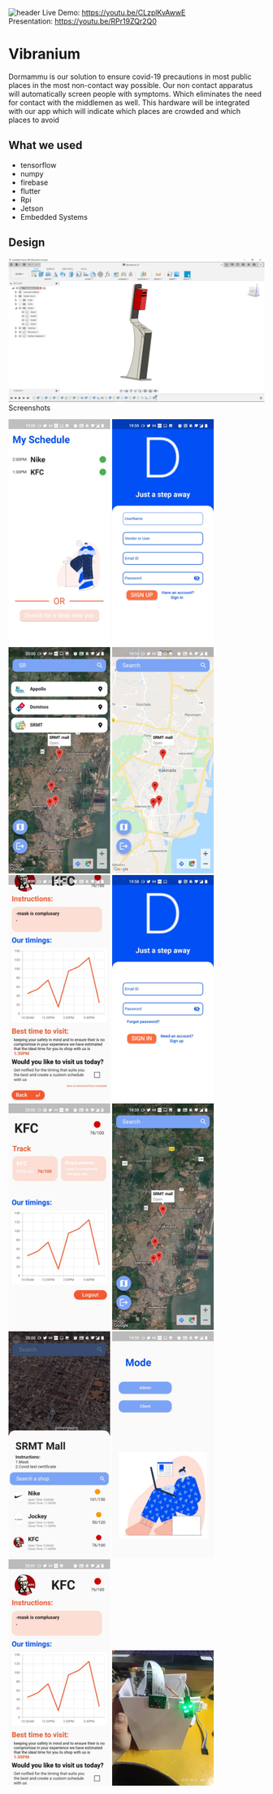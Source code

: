 ![header](https://github.com/GeethKuldeep/vibranium/blob/master/screenshots/WhatsApp%20Image%202021-03-21%20at%2010.08.25%20AM.jpeg)
Live Demo: https://youtu.be/CLzplKvAwwE <br/>
Presentation: https://youtu.be/RPr19ZQr2Q0

# Vibranium

Dormammu is our solution to ensure covid-19 precautions in most public places in the most non-contact way possible. Our non contact apparatus will automatically screen people with symptoms. Which eliminates the need for contact with the middlemen as well.
This hardware will be integrated with our app which will indicate which places are crowded and which places to avoid

## What we used
- tensorflow
- numpy
- firebase
- flutter
- Rpi
- Jetson
- Embedded Systems


## Design
<img src=https://github.com/Gaurav4604/Winhacks/blob/master/Screenshots/1.png />
Screenshots
<p float="left">
<img src=https://github.com/Gaurav4604/Winhacks/blob/master/Screenshots/WhatsApp%20Image%202021-03-28%20at%2020.06.47%20(1).jpeg width="200"/>
<img src="https://github.com/Gaurav4604/Winhacks/blob/master/Screenshots/WhatsApp%20Image%202021-03-28%20at%2020.06.47%20(2).jpeg"  width="200"/>
<img src="https://github.com/Gaurav4604/Winhacks/blob/master/Screenshots/WhatsApp%20Image%202021-03-28%20at%2020.06.47%20(3).jpeg"  width="200"/>
<img src="https://github.com/Gaurav4604/Winhacks/blob/master/Screenshots/WhatsApp%20Image%202021-03-28%20at%2020.06.47.jpeg"  width="200"/>
<img src="https://github.com/Gaurav4604/Winhacks/blob/master/Screenshots/WhatsApp%20Image%202021-03-28%20at%2020.06.48%20(1).jpeg"  width="200"/>
<img src="https://github.com/Gaurav4604/Winhacks/blob/master/Screenshots/WhatsApp%20Image%202021-03-28%20at%2020.06.48%20(2).jpeg"  width="200"/>
<img src="https://github.com/Gaurav4604/Winhacks/blob/master/Screenshots/WhatsApp%20Image%202021-03-28%20at%2020.06.48%20(3).jpeg"  width="200"/>
<img src="https://github.com/Gaurav4604/Winhacks/blob/master/Screenshots/WhatsApp%20Image%202021-03-28%20at%2020.06.48.jpeg"  width="200"/>
<img src="https://github.com/Gaurav4604/Winhacks/blob/master/Screenshots/WhatsApp%20Image%202021-03-28%20at%2020.06.49%20(1).jpeg"  width="200"/>
<img src="https://github.com/Gaurav4604/Winhacks/blob/master/Screenshots/WhatsApp%20Image%202021-03-28%20at%2020.06.49%20(2).jpeg"  width="200"/>
<img src="https://github.com/Gaurav4604/Winhacks/blob/master/Screenshots/WhatsApp%20Image%202021-03-28%20at%2020.06.49.jpeg"  width="200"/>
<img src="https://github.com/Gaurav4604/Winhacks/blob/master/Screenshots/6.jpeg"  width="200"/>
</p>
